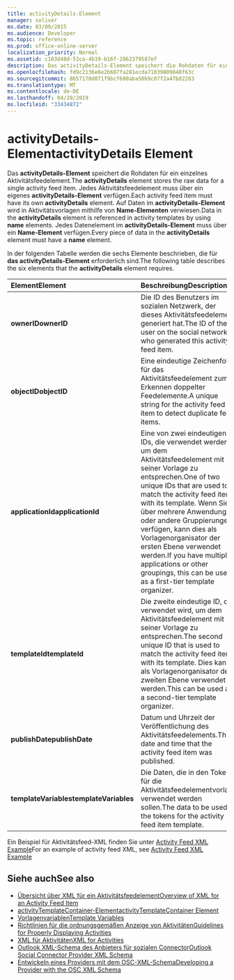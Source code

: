 ```yaml
---
title: activityDetails-Element
manager: soliver
ms.date: 03/09/2015
ms.audience: Developer
ms.topic: reference
ms.prod: office-online-server
localization_priority: Normal
ms.assetid: c103d48d-53ca-4b19-b16f-2862379587ef
description: Das activityDetails-Element speichert die Rohdaten für ein einzelnes Aktivitätsfeedelement. Jedes Aktivitätsfeedelement muss über ein eigenes activityDetails-Element verfügen. Auf Daten im activityDetails-Element wird in Aktivitätsvorlagen mithilfe von Name-Elementen verwiesen.
ms.openlocfilehash: fd9c2136e8e2b687fa281ecda71039809848f63c
ms.sourcegitcommit: 8657170d071f9bcf680aba50b9c07f2a4fb82283
ms.translationtype: MT
ms.contentlocale: de-DE
ms.lasthandoff: 04/28/2019
ms.locfileid: "33434872"
---
```

# <a name="activitydetails-element"></a><span data-ttu-id="1a8d3-105">activityDetails-Element</span><span class="sxs-lookup"><span data-stu-id="1a8d3-105">activityDetails Element</span></span>

<span data-ttu-id="1a8d3-106">Das **activityDetails-Element** speichert die Rohdaten für ein einzelnes Aktivitätsfeedelement.</span><span class="sxs-lookup"><span data-stu-id="1a8d3-106">The **activityDetails** element stores the raw data for a single activity feed item.</span></span> <span data-ttu-id="1a8d3-107">Jedes Aktivitätsfeedelement muss über ein eigenes **activityDetails-Element** verfügen.</span><span class="sxs-lookup"><span data-stu-id="1a8d3-107">Each activity feed item must have its own **activityDetails** element.</span></span> <span data-ttu-id="1a8d3-108">Auf Daten im **activityDetails-Element** wird in Aktivitätsvorlagen mithilfe von **Name-Elementen** verwiesen.</span><span class="sxs-lookup"><span data-stu-id="1a8d3-108">Data in the **activityDetails** element is referenced in activity templates by using **name** elements.</span></span> <span data-ttu-id="1a8d3-109">Jedes Datenelement im **activityDetails-Element** muss über ein **Name-Element** verfügen.</span><span class="sxs-lookup"><span data-stu-id="1a8d3-109">Every piece of data in the **activityDetails** element must have a **name** element.</span></span> 
  
<span data-ttu-id="1a8d3-110">In der folgenden Tabelle werden die sechs Elemente beschrieben, die für **das activityDetails-Element** erforderlich sind.</span><span class="sxs-lookup"><span data-stu-id="1a8d3-110">The following table describes the six elements that the **activityDetails** element requires.</span></span> 
  
|<span data-ttu-id="1a8d3-111">**Element**</span><span class="sxs-lookup"><span data-stu-id="1a8d3-111">**Element**</span></span>|<span data-ttu-id="1a8d3-112">**Beschreibung**</span><span class="sxs-lookup"><span data-stu-id="1a8d3-112">**Description**</span></span>|
|:-----|:-----|
|<span data-ttu-id="1a8d3-113">**ownerID**</span><span class="sxs-lookup"><span data-stu-id="1a8d3-113">**ownerID**</span></span> <br/> |<span data-ttu-id="1a8d3-114">Die ID des Benutzers im sozialen Netzwerk, der dieses Aktivitätsfeedelement generiert hat.</span><span class="sxs-lookup"><span data-stu-id="1a8d3-114">The ID of the user on the social network who generated this activity feed item.</span></span>  <br/> |
|<span data-ttu-id="1a8d3-115">**objectID**</span><span class="sxs-lookup"><span data-stu-id="1a8d3-115">**objectID**</span></span> <br/> |<span data-ttu-id="1a8d3-116">Eine eindeutige Zeichenfolge für das Aktivitätsfeedelement zum Erkennen doppelter Feedelemente.</span><span class="sxs-lookup"><span data-stu-id="1a8d3-116">A unique string for the activity feed item to detect duplicate feed items.</span></span>  <br/> |
|<span data-ttu-id="1a8d3-117">**applicationId**</span><span class="sxs-lookup"><span data-stu-id="1a8d3-117">**applicationId**</span></span> <br/> |<span data-ttu-id="1a8d3-118">Eine von zwei eindeutigen IDs, die verwendet werden, um dem Aktivitätsfeedelement mit seiner Vorlage zu entsprechen.</span><span class="sxs-lookup"><span data-stu-id="1a8d3-118">One of two unique IDs that are used to match the activity feed item with its template.</span></span> <span data-ttu-id="1a8d3-119">Wenn Sie über mehrere Anwendungen oder andere Gruppierungen verfügen, kann dies als Vorlagenorganisator der ersten Ebene verwendet werden.</span><span class="sxs-lookup"><span data-stu-id="1a8d3-119">If you have multiple applications or other groupings, this can be used as a first-tier template organizer.</span></span>  <br/> |
|<span data-ttu-id="1a8d3-120">**templateId**</span><span class="sxs-lookup"><span data-stu-id="1a8d3-120">**templateId**</span></span> <br/> |<span data-ttu-id="1a8d3-121">Die zweite eindeutige ID, die verwendet wird, um dem Aktivitätsfeedelement mit seiner Vorlage zu entsprechen.</span><span class="sxs-lookup"><span data-stu-id="1a8d3-121">The second unique ID that is used to match the activity feed item with its template.</span></span> <span data-ttu-id="1a8d3-122">Dies kann als Vorlagenorganisator der zweiten Ebene verwendet werden.</span><span class="sxs-lookup"><span data-stu-id="1a8d3-122">This can be used as a second-tier template organizer.</span></span>  <br/> |
|<span data-ttu-id="1a8d3-123">**publishDate**</span><span class="sxs-lookup"><span data-stu-id="1a8d3-123">**publishDate**</span></span> <br/> |<span data-ttu-id="1a8d3-124">Datum und Uhrzeit der Veröffentlichung des Aktivitätsfeedelements.</span><span class="sxs-lookup"><span data-stu-id="1a8d3-124">The date and time that the activity feed item was published.</span></span>  <br/> |
|<span data-ttu-id="1a8d3-125">**templateVariables**</span><span class="sxs-lookup"><span data-stu-id="1a8d3-125">**templateVariables**</span></span> <br/> |<span data-ttu-id="1a8d3-126">Die Daten, die in den Token für die Aktivitätsfeedelementvorlage verwendet werden sollen.</span><span class="sxs-lookup"><span data-stu-id="1a8d3-126">The data to be used in the tokens for the activity feed item template.</span></span>  <br/> |
   
<span data-ttu-id="1a8d3-127">Ein Beispiel für Aktivitätsfeed-XML finden Sie unter [Activity Feed XML Example](activity-feed-xml-example.md)</span><span class="sxs-lookup"><span data-stu-id="1a8d3-127">For an example of activity feed XML, see [Activity Feed XML Example](activity-feed-xml-example.md)</span></span>
  
## <a name="see-also"></a><span data-ttu-id="1a8d3-128">Siehe auch</span><span class="sxs-lookup"><span data-stu-id="1a8d3-128">See also</span></span>

- [<span data-ttu-id="1a8d3-129">Übersicht über XML für ein Aktivitätsfeedelement</span><span class="sxs-lookup"><span data-stu-id="1a8d3-129">Overview of XML for an Activity Feed Item</span></span>](overview-of-xml-for-an-activity-feed-item.md)  
- [<span data-ttu-id="1a8d3-130">activityTemplateContainer-Element</span><span class="sxs-lookup"><span data-stu-id="1a8d3-130">activityTemplateContainer Element</span></span>](activitytemplatecontainer-element.md)  
- [<span data-ttu-id="1a8d3-131">Vorlagenvariablen</span><span class="sxs-lookup"><span data-stu-id="1a8d3-131">Template Variables</span></span>](template-variables.md) 
- [<span data-ttu-id="1a8d3-132">Richtlinien für die ordnungsgemäßen Anzeige von Aktivitäten</span><span class="sxs-lookup"><span data-stu-id="1a8d3-132">Guidelines for Properly Displaying Activities</span></span>](guidelines-for-properly-displaying-activities.md)  
- [<span data-ttu-id="1a8d3-133">XML für Aktivitäten</span><span class="sxs-lookup"><span data-stu-id="1a8d3-133">XML for Activities</span></span>](xml-for-activities.md)  
- [<span data-ttu-id="1a8d3-134">Outlook XML-Schema des Anbieters für sozialen Connector</span><span class="sxs-lookup"><span data-stu-id="1a8d3-134">Outlook Social Connector Provider XML Schema</span></span>](outlook-social-connector-provider-xml-schema.md)
- [<span data-ttu-id="1a8d3-135">Entwickeln eines Providers mit dem OSC-XML-Schema</span><span class="sxs-lookup"><span data-stu-id="1a8d3-135">Developing a Provider with the OSC XML Schema</span></span>](developing-a-provider-with-the-osc-xml-schema.md)

